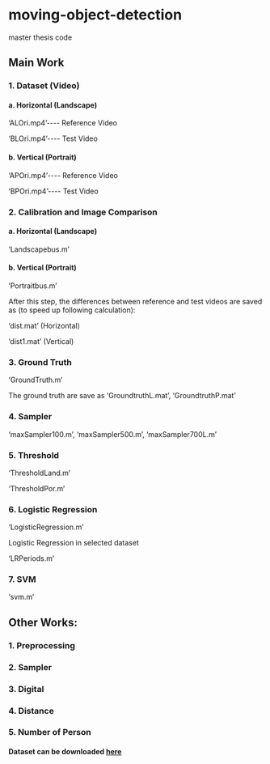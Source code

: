 # moving-object-detection
master thesis code

## Main Work
### 1.	Dataset (Video)  

#### a.	Horizontal (Landscape)  

‘ALOri.mp4’---- Reference Video  
  
  
‘BLOri.mp4’---- Test Video  

#### b.	Vertical (Portrait)  

‘APOri.mp4’---- Reference Video  
  
  
‘BPOri.mp4’---- Test Video  


### 2.	Calibration and Image Comparison  

#### a.	Horizontal (Landscape)  

‘Landscapebus.m’
#### b.	Vertical (Portrait)  

‘Portraitbus.m’  

After this step, the differences between reference and test videos are saved as (to speed up following calculation):  
  
  
‘dist.mat’ (Horizontal)  

‘dist1.mat’ (Vertical)

### 3.	Ground Truth  

‘GroundTruth.m’  

The ground truth are save as ‘GroundtruthL.mat’, ‘GroundtruthP.mat’

 

### 4.	Sampler  

‘maxSampler100.m’, ‘maxSampler500.m’, ‘maxSampler700L.m’

### 5.	Threshold  

‘ThresholdLand.m’  

‘ThresholdPor.m’

### 6.	Logistic Regression  

‘LogisticRegression.m’  

Logistic Regression in selected dataset  

‘LRPeriods.m’  


### 7.	SVM  

‘svm.m’

## Other Works:
### 1.	Preprocessing
### 2.	Sampler
### 3.	Digital
### 4.	Distance
### 5.	Number of Person  

  
  #### Dataset can be downloaded [here](http://pan.baidu.com/s/1dEDN6AP)

